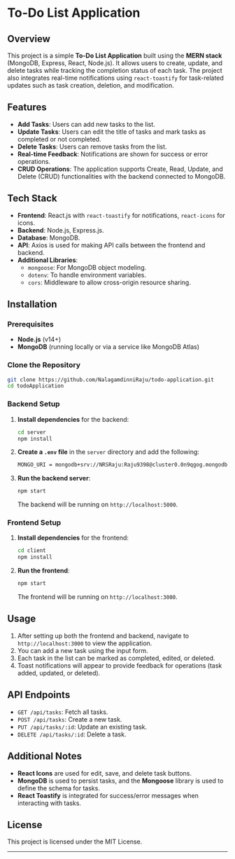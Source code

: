 # To-Do List Application

## Overview
This project is a simple **To-Do List Application** built using the **MERN stack** (MongoDB, Express, React, Node.js). It allows users to create, update, and delete tasks while tracking the completion status of each task. The project also integrates real-time notifications using `react-toastify` for task-related updates such as task creation, deletion, and modification.

## Features
- **Add Tasks**: Users can add new tasks to the list.
- **Update Tasks**: Users can edit the title of tasks and mark tasks as completed or not completed.
- **Delete Tasks**: Users can remove tasks from the list.
- **Real-time Feedback**: Notifications are shown for success or error operations.
- **CRUD Operations**: The application supports Create, Read, Update, and Delete (CRUD) functionalities with the backend connected to MongoDB.

## Tech Stack
- **Frontend**: React.js with `react-toastify` for notifications, `react-icons` for icons.
- **Backend**: Node.js, Express.js.
- **Database**: MongoDB.
- **API**: Axios is used for making API calls between the frontend and backend.
- **Additional Libraries**: 
  - `mongoose`: For MongoDB object modeling.
  - `dotenv`: To handle environment variables.
  - `cors`: Middleware to allow cross-origin resource sharing.



## Installation

### Prerequisites
- **Node.js** (v14+)
- **MongoDB** (running locally or via a service like MongoDB Atlas)

### Clone the Repository
```bash
git clone https://github.com/NalagamdinniRaju/todo-application.git
cd todoApplication
```

### Backend Setup
1. **Install dependencies** for the backend:
   ```bash
   cd server
   npm install
   ```

2. **Create a `.env` file** in the `server` directory and add the following:
   ```bash
   MONGO_URI = mongodb+srv://NRSRaju:Raju9398@cluster0.0n9qgog.mongodb.net/todo-application?retryWrites=true&w=majority&appName=Cluster0
   ```

3. **Run the backend server**:
   ```bash
   npm start
   ```
   The backend will be running on `http://localhost:5000`.

### Frontend Setup
1. **Install dependencies** for the frontend:
   ```bash
   cd client
   npm install
   ```

2. **Run the frontend**:
   ```bash
   npm start
   ```
   The frontend will be running on `http://localhost:3000`.

## Usage
1. After setting up both the frontend and backend, navigate to `http://localhost:3000` to view the application.
2. You can add a new task using the input form.
3. Each task in the list can be marked as completed, edited, or deleted.
4. Toast notifications will appear to provide feedback for operations (task added, updated, or deleted).

## API Endpoints

- `GET /api/tasks`: Fetch all tasks.
- `POST /api/tasks`: Create a new task.
- `PUT /api/tasks/:id`: Update an existing task.
- `DELETE /api/tasks/:id`: Delete a task.

## Additional Notes
- **React Icons** are used for edit, save, and delete task buttons.
- **MongoDB** is used to persist tasks, and the **Mongoose** library is used to define the schema for tasks.
- **React Toastify** is integrated for success/error messages when interacting with tasks.


## License
This project is licensed under the MIT License.

---
